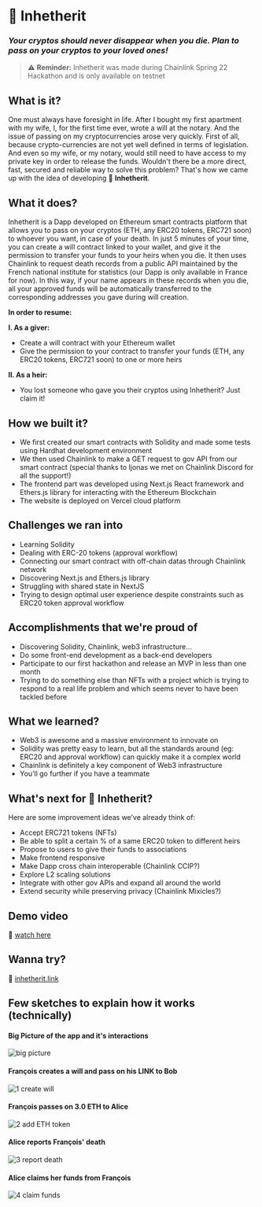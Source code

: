 # **🌈 Inhetherit**
### _Your cryptos should never disappear when you die. Plan to pass on your cryptos to your loved ones!_

> ⚠️ **Reminder:** Inhetherit was made during Chainlink Spring 22 Hackathon and is only available on testnet 

## What is it?
One must always have foresight in life. After I bought my first apartment with my wife, I, for the first time ever, wrote a will at the notary. And the issue of passing on my cryptocurrencies arose very quickly. First of all, because crypto-currencies are not yet well defined in terms of legislation. And even so my wife, or my notary, would still need to have access to my private key in order to release the funds. Wouldn't there be a more direct, fast, secured and reliable way to solve this problem? That's how we came up with the idea of developing 🌈 **Inhetherit**. 

## What it does?
Inhetherit is a Dapp developed on Ethereum smart contracts platform that allows you to pass on your cryptos (ETH, any ERC20 tokens, ERC721 soon) to whoever you want, in case of your death. In just 5 minutes of your time, you can create a will contract linked to your wallet, and give it the permission to transfer your funds to your heirs when you die. It then uses Chainlink to request death records from a public API maintained by the French national institute for statistics (our Dapp is only available in France for now). In this way, if your name appears in these records when you die, all your approved funds will be automatically transferred to the corresponding addresses you gave during will creation. 

**In order to resume:**

**I. As a giver:**
- Create a will contract with your Ethereum wallet
- Give the permission to your contract to transfer your funds (ETH, any ERC20 tokens, ERC721 soon) to one or more heirs

**II. As a heir:**
- You lost someone who gave you their cryptos using Inhetherit? Just claim it!

## How we built it?
- We first created our smart contracts with Solidity and made some tests using Hardhat development environment
- We then used Chainlink to make a GET request to gov API from our smart contract (special thanks to Ijonas we met on Chainlink Discord for all the support!)
- The frontend part was developed using Next.js React framework and Ethers.js library for interacting with the Ethereum Blockchain
- The website is deployed on Vercel cloud platform

## Challenges we ran into
- Learning Solidity
- Dealing with ERC-20 tokens (approval workflow)
- Connecting our smart contract with off-chain datas through Chainlink network
- Discovering Next.js and Ethers.js library
- Struggling with shared state in NextJS
- Trying to design optimal user experience despite constraints such as ERC20 token approval workflow

## Accomplishments that we're proud of
- Discovering Solidity, Chainlink, web3 infrastructure…
- Do some front-end development as a back-end developers
- Participate to our first hackathon and release an MVP in less than one month
- Trying to do something else than NFTs with a project which is trying to respond to a real life problem and which seems never to have been tackled before

## What we learned?
- Web3 is awesome and a massive environment to innovate on
- Solidity was pretty easy to learn, but all the standards around (eg: ERC20 and approval workflow) can quickly make it a complex world
- Chainlink is definitely a key component of Web3 infrastructure
- You’ll go further if you have a teammate

## What's next for 🌈 Inhetherit?
Here are some improvement ideas we’ve already think of:
- Accept ERC721 tokens (NFTs)
- Be able to split a certain % of a same ERC20 token to different heirs
- Propose to users to give their funds to associations
- Make frontend responsive
- Make Dapp cross chain interoperable (Chainlink CCIP?)
- Explore L2 scaling solutions
- Integrate with other gov APIs and expand all around the world
- Extend security while preserving privacy (Chainlink Mixicles?)

## Demo video
🎥 [watch here](https://www.youtube.com/watch?v=9KKFVsAiAqU)

## Wanna try? 
🔗 [inhetherit.link](https://www.inhetherit.link)

## Few sketches to explain how it works (technically)
#### Big Picture of the app and it's interactions
![big picture](doc/0-big-picture.png)
#### François creates a will and pass on his LINK to Bob
![1 create will](doc/1-create-will.png)
#### François passes on 3.0 ETH to Alice
![2 add ETH token](doc/2-add-token-eth.png)
#### Alice reports François' death
![3 report death](doc/3-report-death.png)
#### Alice claims her funds from François
![4 claim funds](doc/4-claim-funds.png)
